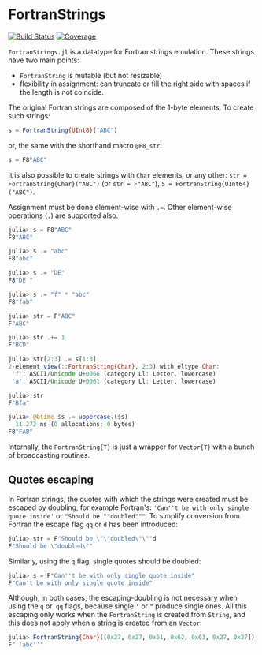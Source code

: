 # FortranStrings

[![Build Status](https://travis-ci.com/denius/FortranStrings.jl.svg?branch=master)](https://travis-ci.com/denius/FortranStrings.jl)
[![Coverage](https://codecov.io/gh/denius/FortranStrings.jl/branch/master/graph/badge.svg)](https://codecov.io/gh/denius/FortranStrings.jl)

`FortranStrings.jl` is a datatype for Fortran strings emulation. These strings have two main points:
* `FortranString` is mutable (but not resizable)
* flexibility in assignment: can truncate or fill the right side with spaces if the length is not coincide.

The original Fortran strings are composed of the 1-byte elements. To create such strings:
```julia
s = FortranString{UInt8}("ABC")
```
or, the same with the shorthand macro `@F8_str`:
```julia
s = F8"ABC"
```
It is also possible to create strings with `Char` elements, or any other:
`str = FortranString{Char}("ABC")` (or `str = F"ABC"`), `S = FortranString{UInt64}("ABC")`.

Assignment must be done element-wise with `.=`. Other element-wise operations (`.`) are supported also.
```julia
julia> s = F8"ABC"
F8"ABC"

julia> s .= "abc"
F8"abc"

julia> s .= "DE"
F8"DE "

julia> s .= "f" * "abc"
F8"fab"

julia> str = F"ABC"
F"ABC"

julia> str .+= 1
F"BCD"

julia> str[2:3] .= s[1:3]
2-element view(::FortranString{Char}, 2:3) with eltype Char:
 'f': ASCII/Unicode U+0066 (category Ll: Letter, lowercase)
 'a': ASCII/Unicode U+0061 (category Ll: Letter, lowercase)

julia> str
F"Bfa"

julia> @btime $s .= uppercase.($s)
  11.272 ns (0 allocations: 0 bytes)
F8"FAB"
```
Internally, the `FortranString{T}` is just a wrapper for `Vector{T}` with a bunch of broadcasting routines.

## Quotes escaping
In Fortran strings, the quotes with which the strings were created must be escaped by doubling, for example Fortran's: `'Can''t be with only single quote inside'` or `"Should be ""doubled"""`. To simplify conversion from Fortran the escape flag `qq` or `d` has been introduced:
```julia
julia> str = F"Should be \"\"doubled\"\""d
F"Should be \"doubled\""
```
Similarly, using the `q` flag, single quotes should be doubled:
```julia
julia> s = F"Can''t be with only single quote inside"
F"Can't be with only single quote inside"
```
Although, in both cases, the escaping-doubling is not necessary when using the `q` or` qq` flags, because single `'` or `"` produce single ones.
All this escaping only works when the `FortranString` is created from `String`, and this does not apply when a string is created from an `Vector`:
```julia
julia> FortranString{Char}([0x27, 0x27, 0x61, 0x62, 0x63, 0x27, 0x27])
F"''abc''"
```

